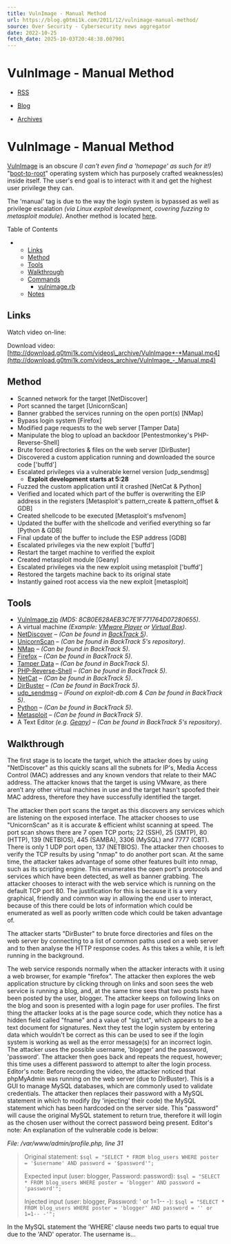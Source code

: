 ```yaml
---
title: VulnImage - Manual Method
url: https://blog.g0tmi1k.com/2011/12/vulnimage-manual-method/
source: Over Security - Cybersecurity news aggregator
date: 2022-10-25
fetch_date: 2025-10-03T20:48:38.007901
---
```


# VulnImage - Manual Method

* [RSS](/atom.xml "subscribe via RSS")

* [Blog](/)
* [Archives](/archives/)

# VulnImage - Manual Method

[VulnImage](https://blog.g0tmi1k.com/categories/vulnimage/) is an obscure *(I can't even find a 'homepage' as such for it!)* "[boot-to-root](https://blog.g0tmi1k.com/categories/boot2root/)" operating system which has purposely crafted weakness(es) inside itself. The user's end goal is to interact with it and get the highest user privilege they can.

The 'manual' tag is due to the way the login system is bypassed as well as privilege escalation *(via Linux exploit development, covering fuzzing to metasploit module)*. Another method is located [here](https://blog.g0tmi1k.com/2011/12/vulnimage-automated-method/).

Table of Contents

* + [Links](#Links)
  + [Method](#Method)
  + [Tools](#Tools)
  + [Walkthrough](#Walkthrough)
  + [Commands](#Commands)
    - [vulnimage.rb](#vulnimage.rb)
  + [Notes](#Notes)

## Links

Watch video on-line: [](http://download.g0tmi1k.com/videos_archive/VulnImage_-_Manual.mp4)

Download video: [http://download.g0tmi1k.com/videos\_archive/VulnImage*-*Manual.mp4](http://download.g0tmi1k.com/videos_archive/VulnImage_-_Manual.mp4)

## Method

* Scanned network for the target [NetDiscover]
* Port scanned the target [UnicornScan]
* Banner grabbed the services running on the open port(s) [NMap]
* Bypass login system [Firefox]
* Modified page requests to the web server [Tamper Data]
* Manipulate the blog to upload an backdoor [Pentestmonkey's PHP-Reverse-Shell]
* Brute forced directories & files on the web server [DirBuster]
* Discovered a custom application running and downloaded the source code ['buffd']
* Escalated privileges via a vulnerable kernel version [udp\_sendmsg]
  + **Exploit development starts at 5:28**
* Fuzzed the custom application until it crashed [NetCat & Python]
* Verified and located which part of the buffer is overwriting the EIP address in the registers [Metasploit's pattern\_create & pattern\_offset & GDB]
* Created shellcode to be executed [Metasploit's msfvenom]
* Updated the buffer with the shellcode and verified everything so far [Python & GDB]
* Final update of the buffer to include the ESP address [GDB]
* Escalated privileges via the new exploit ['buffd']
* Restart the target machine to verified the exploit
* Created metasploit module [Geany]
* Escalated privileges via the new exploit using metasploit ['buffd']
* Restored the targets machine back to its original state
* Instantly gained root access via the new exploit [metasploit]

## Tools

* [VulnImage.zip](http://ds.mathematik.uni-marburg.de/) *(MD5: 8CB0E628AEB3C7E1F771764D07280655)*.
* A virtual machine *(Example: [VMware Player](http://www.filehippo.com/download_vmware_player/) or [Virtual Box](http://www.filehippo.com/download_virtualbox/))*.
* [NetDiscover](http://www.nixgeneration.com/~jaime/netdiscover/) – *(Can be found in [BackTrack 5](http://www.backtrack-linux.org/downloads/))*.
* [UnicornScan](http://www.unicornscan.org/) – *(Can be found in BackTrack 5's repository)*.
* [NMap](http://nmap.org/) – *(Can be found in BackTrack 5)*.
* [Firefox](https://www.mozilla.org/en-US/firefox) – *(Can be found in BackTrack 5)*.
* [Tamper Data](https://addons.mozilla.org/en-US/firefox/addon/tamper-data/) – *(Can be found in BackTrack 5)*.
* [PHP-Reverse-Shell](http://pentestmonkey.net/tools/web-shells/php-reverse-shell) – *(Can be found in BackTrack 5)*.
* [NetCat](http://netcat.sourceforge.net/) – *(Can be found in BackTrack 5)*.
* [DirBuster](https://www.owasp.org/index.php/Category%3AOWASP_DirBuster_Project) – *(Can be found in BackTrack 5)*.
* [udp\_sendmsg](http://www.exploit-db.com/exploits/9574/) – *(Found on exploit-db.com & Can be found in BackTrack 5)*.
* [Python](http://python.org/) – *(Can be found in BackTrack 5)*.
* [Metasploit](http://metasploit.com/) – *(Can be found in BackTrack 5)*.
* A Text Editor *(e.g. [Geany](http://www.geany.org/))* – *(Can be found in BackTrack 5's repository)*.

## Walkthrough

The first stage is to locate the target, which the attacker does by using "NetDiscover" as this quickly scans all the subnets for IP's, Media Access Control (MAC) addresses and any known vendors that relate to their MAC address. The attacker knows that the target is using VMware, as there aren’t any other virtual machines in use and the target hasn't spoofed their MAC address, therefore they have successfully identified the target.

The attacker then port scans the target as this discovers any services which are listening on the exposed interface. The attacker chooses to use "UnicornScan" as it is accurate & efficient whilst scanning at speed. The port scan shows there are 7 open TCP ports; 22 (SSH), 25 (SMTP), 80 (HTTP), 139 (NETBIOS), 445 (SAMBA), 3306 (MySQL) and 7777 (CBT). There is only 1 UDP port open, 137 (NETBIOS). The attacker then chooses to verify the TCP results by using "nmap" to do another port scan. At the same time, the attacker takes advantage of some other features built into nmap, such as its scripting engine. This enumerates the open port's protocols and services which have been detected, as well as banner grabbing. The attacker chooses to interact with the web service which is running on the default TCP port 80. The justification for this is because it is a very graphical, friendly and common way in allowing the end user to interact, because of this there could be lots of information which could be enumerated as well as poorly written code which could be taken advantage of.

The attacker starts "DirBuster" to brute force directories and files on the web server by connecting to a list of common paths used on a web server and to then analyse the HTTP response codes. As this takes a while, it is left running in the background.

The web service responds normally when the attacker interacts with it using a web browser, for example "firefox". The attacker then explores the web application structure by clicking through on links and soon sees the web service is running a blog, and, at the same time sees that two posts have been posted by the user, blogger. The attacker keeps on following links on the blog and soon is presented with a login page for user profiles. The first thing the attacker looks at is the page source code, which they notice has a hidden field called "fname" and a value of "sig.txt", which appears to be a text document for signatures. Next they test the login system by entering data which wouldn't be correct as this can be used to see if the login system is working as well as the error message(s) for an incorrect login. The attacker uses the possible username, 'blogger' and the password, 'password'. The attacker then goes back and repeats the request, however; this time uses a different password to attempt to alter the login process. Editor's note: Before recording the video, the attacker noticed that phpMyAdmin was running on the web server (due to DirBuster). This is a GUI to manage MySQL databases, which are commonly used to validate credentials. The attacker then replaces their password with a MySQL statement in which to modify (by 'injecting' their code) the MySQL statement which has been hardcoded on the server side. This "password" will cause the original MySQL statement to return true, therefore it will login as the chosen user without the correct password being present. Editor's note: An explanation of the vulnerable code is below:

*File: /var/www/admin/profile.php, line 31*

> Original statement: `$sql = "SELECT * FROM blog_users WHERE poster = '$username' AND password = '$password'";`
>
> Expected input (user: blogger, Password: password): `$sql = "SELECT * FROM blog_users WHERE poster = 'blogger' AND password = 'password'";`
>
> Injected input (user: blogger, Password: ' or 1=1-- -): `$sql = "SELECT * FROM blog_users WHERE poster = 'blogger' AND password = '' or 1=1-- -'";`

In the MySQL statement the 'WHERE' clause needs two parts to equal true due to the 'AND' operator. The username is...
